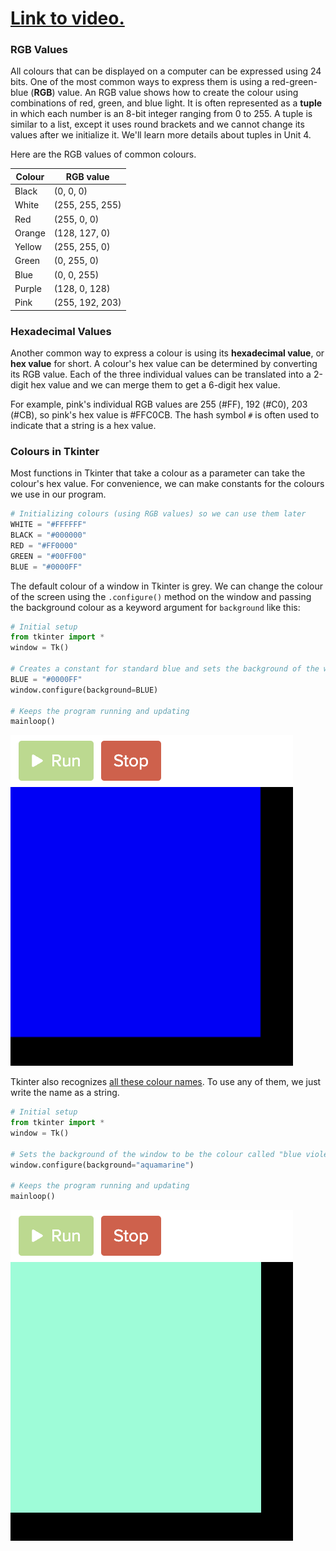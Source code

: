 # [Link to video.](https://www.youtube.com/watch?v=pkWLBrayROs&list=PLVD25niNi0BnsKwMvXId8jFMXxC1wUbko)

### RGB Values

All colours that can be displayed on a computer can be expressed using 24 bits. One of the most common ways to express them is using a red-green-blue (**RGB**) value. An RGB value shows how to create the colour using combinations of red, green, and blue light. It is often represented as a **tuple** in which each number is an 8-bit integer ranging from 0 to 255. A tuple is similar to a list, except it uses round brackets and we cannot change its values after we initialize it. We'll learn more details about tuples in Unit 4.

Here are the RGB values of common colours.

| Colour | RGB value       |
| ------ | --------------- |
| Black  | (0, 0, 0)       |
| White  | (255, 255, 255) |
| Red    | (255, 0, 0)     |
| Orange | (128, 127, 0)   |
| Yellow | (255, 255, 0)   |
| Green  | (0, 255, 0)     |
| Blue   | (0, 0, 255)     |
| Purple | (128, 0, 128)   |
| Pink   | (255, 192, 203) |

### Hexadecimal Values

Another common way to express a colour is using its **hexadecimal value**, or **hex value** for short. A colour's hex value can be determined by converting its RGB value. Each of the three individual values can be translated into a 2-digit hex value and we can merge them to get a 6-digit hex value. 

For example, pink's individual RGB values are 255 (#FF), 192 (#C0), 203 (#CB), so pink's hex value is #FFC0CB. The hash symbol `#` is often used to indicate that a string is a hex value.

### Colours in Tkinter

Most functions in Tkinter that take a colour as a parameter can take the colour's hex value. For convenience, we can make constants for the colours we use in our program.

```python
# Initializing colours (using RGB values) so we can use them later
WHITE = "#FFFFFF"
BLACK = "#000000"
RED = "#FF0000"
GREEN = "#00FF00"
BLUE = "#0000FF"
```

The default colour of a window in Tkinter is grey. We can change the colour of the screen using the `.configure()` method on the window and passing the background colour as a keyword argument for `background` like this:

```python
# Initial setup
from tkinter import *
window = Tk()

# Creates a constant for standard blue and sets the background of the window to be this colour
BLUE = "#0000FF"
window.configure(background=BLUE)

# Keeps the program running and updating
mainloop()
```

![](../Images/tk_blue_bg_.png)

Tkinter also recognizes [all these colour names](https://www.tcl.tk/man/tcl/TkCmd/colors.html). To use any of them, we just write the name as a string.

```python
# Initial setup
from tkinter import *
window = Tk()

# Sets the background of the window to be the colour called "blue violet" (from the list of recognized colour names)
window.configure(background="aquamarine")

# Keeps the program running and updating
mainloop()
```

![](../Images/tk_aquamarine_bg_.png)
